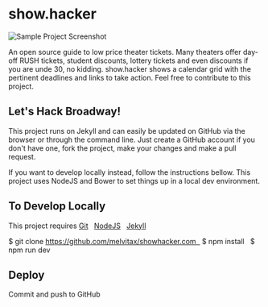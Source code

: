 # show.hacker

![Sample Project Screenshot](https://raw.githubusercontent.com/melvitax/showhacker.com/gh-pages/_Screenshot.jpg "Sample Project Screenshot")

An open source guide to low price theater tickets. Many theaters offer day-off RUSH tickets, student discounts, lottery tickets and even discounts if you are unde 30, no kidding. show.hacker shows a calendar grid with the pertinent deadlines and links to take action. Feel free to contribute to this project.

## Let's Hack Broadway!

This project runs on Jekyll and can easily be updated on GitHub via the browser or through the command line. Just create a GitHub account if you don't have one, fork the project, make your changes and make a pull request.

If you want to develop locally instead, follow the instructions bellow. This project uses NodeJS and Bower to set things up in a local dev environment.

## To Develop Locally

This project requires
[Git](https://git-scm.com)  
[NodeJS](https://nodejs.org)  
[Jekyll](https://jekyllrb.com)

$ git clone https://github.com/melvitax/showhacker.com  
$ npm install  
$ npm run dev

## Deploy

Commit and push to GitHub
